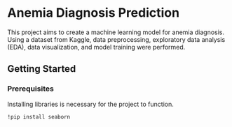 # Anemia Diagnosis Prediction

This project aims to create a machine learning model for anemia diagnosis. Using a dataset from Kaggle, data preprocessing, exploratory data analysis (EDA), data visualization, and model training were performed.

## Getting Started
### Prerequisites

Installing libraries is necessary for the project to function.
```ipynb
!pip install seaborn
```

